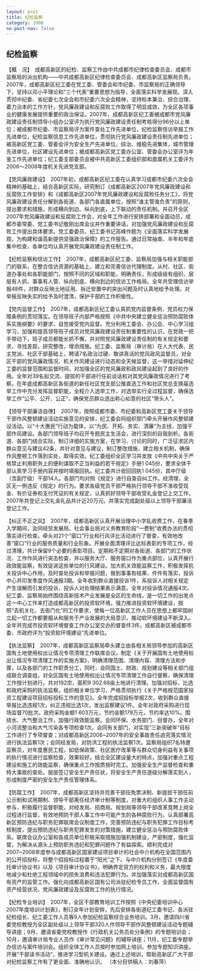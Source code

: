```yaml
---
layout: post
title: 纪检监察
category: 2008
no-post-nav: false
---
```


##  纪检监察

【概　况】　成都高新区的纪检、监察工作由中共成都市纪律检查委员会、成都市监察局的派出机构——中共成都高新区纪律检查委员会、成都高新区监察局负责。2007年，成都高新区纪工委在党工委、管委会和市纪委、市监察局的正确领导下，坚持以邓小平理论和“三个代表”重要思想为指导，全面落实科学发展观，深入贯彻中纪委、省纪委七次全会和市纪委六次全会精神，坚持标本兼治、综合治理、着力治本的工作方针，党风廉政建设和反腐败工作取得了明显成效，为全区各项事业的健康发展提供重要的政治保证。2007年，成都高新区纪工委被成都市党风廉政建设责任制领导小组办公室评为执行党风廉政建设责任制考核得分96分以上单位；被成都市纪委、市监察局评为案件查处工作先进单位，纪检监察信访举报工作先进单位，纪检监察信息工作先进单位，贯彻执行党风廉政建设责任制先进单位；被高新区党工委、管委会评为安全生产先进单位，综治、维稳先进集体，城市管理先进单位，社区建设先进单位；被成都高新区党工委办公室、管委会办公室评为年鉴工作先进单位；纪工委支部委员会被中共高新区工委组织部和直属机关工委评为2006～2008年度机关先进党支部。
 
【党风廉政建设】　2007年初，成都高新区纪工委在认真学习成都市纪委六次全会精神的基础上，结合高新区实际，研究制订《成都高新区2007年党风廉政建设和反腐败工作安排》和《成都高新区2007年党风廉政建设和反腐败任务分工》，将党风廉政建设责任分解到各街道、各部门各直属单位，按照“谁主管谁负责”的原则，提出要求和措施，形成横向到边、纵向到底，上下联动的责任机制。并召开全区2007年党风廉政建设和反腐败工作会，对全年工作进行安排部署和全面动员，成都市委常委、党工委书记敬刚出席会议并作重要讲话，对加强党风廉政建设和反腐败工作提出具体要求。党工委委员、纪工委书记高峰作题为《全面落实科学发展观，为构建和谐高新提供坚强政治保障》的工作报告。通过日常抽查、半年和年底集中检查，各单位均认真开展党风廉政建设责任制工作。
 
【纪检监察和信访工作】　2007年，成都高新区纪工委、监察局加强与相关职能部门的联系，在整合信访资源的基础上，建立和完善信访代理制度。从村、社区、街道办事处和各职能部门，按照不同的区域和职能，明确责任，形成级级有组织、层层有人抓、事事有人管、纵向到底、横向到边的信访工作格局。全年共受理信访举报48件，对群众反映土地征用、拆迁安置中的突出问题及时认真地给予处理。对举报反映失实的给予及时澄清，保护干部的工作积极性。
 
【党内监督工作】　2007年，成都高新区纪工委认真抓党内监督条例、党员权力保障条例的贯彻落实。在领导班子内部严格按照《中共中央建立健全惩治预防腐败体系实施纲要》的要求，自觉接受党内监督。充分利用工委会、办公会、中心学习组学习，加强和提高领导班子成员对党风廉政建设责任制重要性的认识，在党政一把手带动下，班子成员都能长抓不懈，并对照党风廉政建设责任制的有关规定和要求，寻找差距，研究整改，增添措施。纪工委、监察局（审计局）在人大代表、民主党派、社区干部基础上，聘请7名政治过硬、敢讲真话的党风政风监督员，对全区干部的党风廉政情况、机关作风建设进行动态和全天候监督，这一举措对延伸纪工委的监督范围和监督时间，对加强全区的党风廉政和政风建设起到了良好的作用。全年对39名拟交流、提拔的干部进行任前谈话和对其党风廉政情况进行了考察。在年底成都高新区各街道的新任社区党支部公推直选工作和社区党总支换届选举工作中充分发挥监督职能，全程介入选举工作，对选举实行全过程监督，确保选举工作“公平、公开、公正”，确保党员群众选出称心如意的社区“带头人”。
 
【领导干部廉洁自律】　2007年，按照成都市委、市纪委和高新区党工委关于领导干部作风整顿建设活动实施意见的安排，纪工委会同组织部门牵头开展作风整顿建设活动。以“十大惠民”行动为载体，以“为民、开拓、务实、清廉”为主线，加强干部作风建设。各部门领导班子均召开专题民主生活会，进行深刻的自我剖析。各街道、各部门结合实际，制订详细的实施方案，在学习、讨论的同时，广泛征求区内群众意见与建议42条，并针对意见与建议，制订整改措施，建立相关机制，确保作风整顿工作落到实处，取得实效。纪工委组织全区学习并发放《中共中央关于严格禁止利用职务上的便利谋取不正当利益的若干规定》手册1 045份，要求全体干部认真学习手册内容并按时填报回执。纪工委共计收回回执1 045份，其中厅级（含副厅级）干部14人。各部门均对照《规定》进行自查自纠工作。经清理，全区无一例违反《规定》的行为。要求各级党员干部严格执行领导干部不准收受现金、有价证券和支付凭证的有关规定，认真抓好领导干部收受礼金登记上交工作，2007年共登记上交礼金礼品共计近20万元。并落实完成副处级以上领导干部廉洁登记工作。
 
【纠正不正之风】　2007年，成都高新区认真开展治理中小学乱收费工作，在春季入学期间，会同经贸发展局、社会事业局对义务教育阶段“一费制”收费办法的贯彻落实进行检查。牵头对21个“窗口”行业和行风评比活动进行了督查，有效地改善“窗口”行业的服务质量和行业形象。开展全面清理评比达标表彰的专项工作，经过清理，共计保留9个必要的表彰项目。定期和不定期对各街道、各部门的工作状况、工作作风进行突击检查，并以服务大厅、服务窗口作为重点部位，认真开展行政效能监察，有效促进这些单位的行风建设。加大机关效能监察工作，积极发挥机关投诉中心作用，及时查处投诉和举报问题，做到事事有结果、件件有落实，投诉中心共印发季度作风通报3期。全年收到群众直接投诉1件，系投诉人对相关规定产生误解而引发的投诉，投诉人对处理结果表示满意。全年对投诉情况通报4次。纪工委、监察局始终围绕高新技术产业发展是全区的生命线，是一切工作的出发点这一中心工作来打造成都高新区的投资软环境，强力推进投资软环境建设，按照“去机关化、去衙门化”的工作要求，使每一位高新区工作人员在思想上都牢固树立起一切工作都要服从和服务于产业发展的大局意识，推动软环境建设不断深入。全年共完成市投资软环境督查工作办公室交办的督查件3件。成都高新区被成都市委、市政府评为“投资软环境建设”先进单位。
 
【执法监察】　2007年，成都高新区监察局牵头建立由各相关局领导参加的高新区国有土地使用权出让情况专项清理工作联席会议，制定《关于开展国有土地使用权出让情况专项清理工作的实施方案》，明确清理范围、清理内容、清理方法和步骤，以及各部门的工作职责分工，同时，会同国土、财政、规划建设等相关部门组成联合调查组，对全区国有土地使用权出让情况专项清理工作自行督察，确保清理工作按计划进行。共对192宗，面积9 302.68亩土地进行清理。加强对招标、比选和政府采购的执法监察。组织相关单位学习，严格贯彻执行《关于严格规范国家投资工程建设项目招标投标工作的意见》。全年完成招投标举报2次，收到群众直接举报比选违规1次，纠正违规比选1次，发出监察建议1件。全年对政府采购进行现场监督70批次。政府采购金额1 603万元，节约金额179万元，节约率达10%。围绕水、大气整治工作，加强行政效能监察。会同环保、水务部门、目督办，全年对小河流整治和大气污染各专项检查1次。会同有关部门，对实现“三新突破年”目标工作进行了专项督查；对成都高新区2006~2007年的安全事故责任追究落实情况进行执法监察1次；会同经发局，对防洪工程的执法监察1次。监察局组织7名特邀监察员，对年度惠民工程，如低保政策、社区医疗改革等与群众切身利益有关事项的执行情况进行监察检查，效果较好。结合全区建设量大的特点，加强对重点工程建设和施工的效能监察，确保重点工作按质按时完工。加强安全生产监督检查和重特大事故的查处。层层签订安全生产责任状，将安全生产责任逐级分解落实到人，形成制度严密的安全生产责任管理体系。
 
【防腐工作】　2007年，成都高新区坚持并完善干部任免票决制、新提拔干部任前公示制和试用期制、领导干部离任经济审计制等制度，对重大的组织人事工作主动参与，积极履行监督职能，对经发局、招商局、规划局等领导干部改革竞聘上岗全过程进行监督，有效地预防干部人事工作中可能产生的各种腐败行为。认真部署高新区预防违纪与职务犯罪联席会议制度工作，完善预防违纪与职务犯罪工作目标考核制度，提出预防违纪与职务犯罪发生的对策措施，建立健全惩治与预防腐败体系。联席会议办公室和各成员单位积极采取措施加强机制建设，严密制度，强化监督，为解决从源头上预防职务违纪和犯罪问题作了有益探索。顺利完成对2007~2008年度参与成都高新区国家建设项目审计的社会中介机构在全国范围内的公开招投标，将整个招投标过程置于“阳光”之下。与中介机构分别签订《年度委托审计协议书》以及《项目审计协议书》，明确界定双方的权利和义务，最大限度地减少和杜绝工程领域中的损失浪费和违法犯罪行为。并加强落实对成都高新区国有资产的监管工作。强化向成都高新区国有公司派驻纪检专员工作，全面监督国有资产经营状况、党风廉政建设及反腐败工作的执行情况。
 
【纪检专业培训】　2007年，全区干部教育培训工作按照《中央纪委培训中心2007年度培训计划表》，制订全年计划安排，先后安排各街道纪工委书记、各派驻纪检组长、纪工委工作人员等9人参加纪检监察综合业务培训。3月，邀请四川省委党校教授为全区副处级以上领导干部320人作领导干部作风整顿建设活动专题辅导讲座；9月，邀请省委党校教授作《行政机关公务员处分条例》的专题培训会；10月，邀请审计局专业人员作《审计常见问题》的辅导讲座；11月，纪工委专题举办信访与案件培训会。组织全体工作人员按时参加网上培训，参加专题知识讲座。开展“干部读书活动”，推进学习型机关建设。通过上述培训，帮助高新区广大干部对纪检监察工作有了更全面、准确地认识。
（本分目供稿人：刘春萍）
 